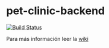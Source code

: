 # pet-clinic-backend  

[![Build Status](https://travis-ci.com/abeldevelop/pet-clinic-backend.svg?branch=develop)](https://travis-ci.com/abeldevelop/pet-clinic-backend)

Para más información leer la [wiki](https://github.com/abeldevelop/pet-clinic-backend/wiki)
